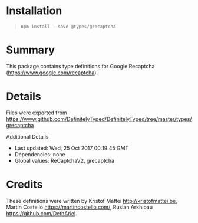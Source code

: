 # Installation
> `npm install --save @types/grecaptcha`

# Summary
This package contains type definitions for Google Recaptcha (https://www.google.com/recaptcha).

# Details
Files were exported from https://www.github.com/DefinitelyTyped/DefinitelyTyped/tree/master/types/grecaptcha

Additional Details
 * Last updated: Wed, 25 Oct 2017 00:19:45 GMT
 * Dependencies: none
 * Global values: ReCaptchaV2, grecaptcha

# Credits
These definitions were written by Kristof Mattei <http://kristofmattei.be>, Martin Costello <https://martincostello.com/>, Ruslan Arkhipau <https://github.com/DethAriel>.
